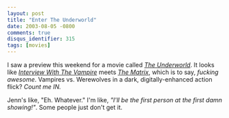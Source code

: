 ```yaml
---
layout: post
title: "Enter The Underworld"
date: 2003-08-05 -0800
comments: true
disqus_identifier: 315
tags: [movies]
---
```

I saw a preview this weekend for a movie called [*The
Underworld*](http://www.entertheunderworld.com). It looks like
[*Interview With The
Vampire*](http://www.amazon.com/exec/obidos/ASIN/B00004RFFS/mhsvortex)
meets [*The
Matrix*](http://www.amazon.com/exec/obidos/ASIN/B00000K19E/mhsvortex),
which is to say, *fucking awesome*. Vampires vs. Werewolves in a dark,
digitally-enhanced action flick? *Count me IN.*

 Jenn's like, "Eh. Whatever." I'm like, *"I'll be the first person at
the first damn showing!"*. Some people just don't get it.
